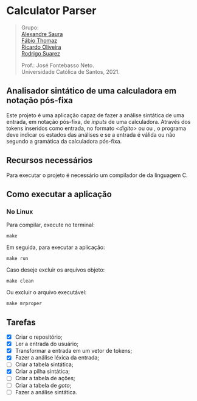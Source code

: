 # Calculator Parser  

> Grupo:  
> [Alexandre Saura][1]  
> [Fábio Thomaz][2]  
> [Ricardo Oliveira][3]  
> [Rodrigo Suarez][4]  
>  
> Prof.: José Fontebasso Neto.  
> Universidade Católica de Santos, 2021.  

[1]: https://github.com/alexandresaura  
[2]: https://github.com/FabioTV/  
[3]: https://github.com/ricardo-fo/  
[4]: https://github.com/rodrigosmoreira/  

## Analisador sintático de uma calculadora em notação pós-fixa  
Este projeto é uma aplicação capaz de fazer a análise sintática de uma entrada, em notação pós-fixa, de *inputs* de uma calculadora. Através dos tokens inseridos como entrada, no formato *<dígito>* ou *<operador>* ou *<comando>*, o programa deve indicar os estados das análises e se a entrada é válida ou não segundo a gramática da calculadora pós-fixa.  

## Recursos necessários  
Para executar o projeto é necessário um compilador de da linguagem C.  

## Como executar a aplicação  
### No Linux  
Para compilar, execute no terminal:  
```
make
```
Em seguida, para executar a aplicação:  
```
make run
```
Caso deseje excluir os arquivos objeto:  
```
make clean
```
Ou excluir o arquivo executável:  
```
make mrproper
```

## Tarefas  
- [x] Criar o repositório;  
- [x] Ler a entrada do usuário;  
- [x] Transformar a entrada em um vetor de tokens;
- [x] Fazer a análise léxica da entrada;  
- [ ] Criar a tabela sintática;  
- [x] Criar a pilha sintática;  
- [ ] Criar a tabela de ações;  
- [ ] Criar a tabela de *goto*;  
- [ ] Fazer a análise sintática.  
